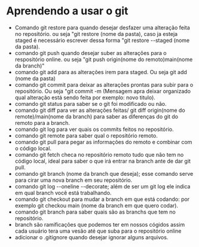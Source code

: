 # Aprendendo a usar o git 
* Comando  git restore para quando desejar desfazer uma alteração feita no repositório. ou seja "git restore (nome da pasta), caso ja esteja staged é necessário escrever dessa forma "git restore --staged (nome da pasta).
* comando git push quando desejar suber as alterações para o respositório online. ou seja "git push origin(nome do remoto)main(nome da branch)"
* comando git add para as alterações irem para staged. Ou seja git add (nome da pasta)
* comando git commit para deixar as alterações prontas para subir para o repositório. Ou seja "git commit -m (Mensagem apra deixar organizado qual alteração está sendo feita por exemplo: novo titulo).
* comando git status para saber se o git foi modificado ou não.
* comando git diff para ver as alterações feitas/ git diff origin(nome do remote)/main(nome da branch) para saber as diferenças do git do remoto para a branch.
* comando git log para ver quais os commits feitos no repositório.
* comando git remote para saber qual o repositório remoto.
* comando git pull para pegar as informações do remoto e combinar com o código  local.
* comando git fetch checa no repositório remoto tudo que não tem no código local, ideal para saber o que irá entrar na branch ante de dar git pull.
* comando git branch (nome da branch que deseja); esse comando serve para cirar uma nova branch em seu repositório.
* comando git log --oneline --decorate; além de ser um git log ele indica em qual branch você está trabalhando.
* comando git checkout para mudar a branch em que está codando: por exemplo git checkou main (nome da branch em que quero codar).
* comando git branch para saber quais são as branchs que tem no repositório.
* branch são ramificações que podemos ter em nossos cógidos assim cada usuário tera uma vesão até que suba para o repositório online 
* adicionar o .gitignore quando desejar ignorar alguns arquivos.
